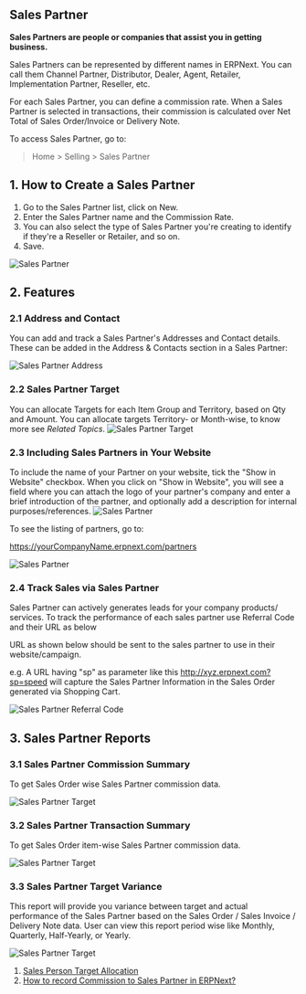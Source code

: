 ## Sales Partner

**Sales Partners are people or companies that assist you in getting business.**

Sales Partners can be represented by different names in ERPNext. You can call them Channel Partner, Distributor, Dealer, Agent, Retailer, Implementation Partner, Reseller, etc.

For each Sales Partner, you can define a commission rate. When a Sales Partner is selected in transactions, their commission is calculated over Net Total of Sales Order/Invoice or Delivery Note.

To access Sales Partner, go to:

> Home > Selling > Sales Partner

## 1\. How to Create a Sales Partner

1.  Go to the Sales Partner list, click on New.
2.  Enter the Sales Partner name and the Commission Rate.
3.  You can also select the type of Sales Partner you're creating to identify if they're a Reseller or Retailer, and so on.
4.  Save.

![Sales Partner](https://docs.erpnext.com/files/sales-partnerfe5f56.png)

## 2\. Features

### 2.1 Address and Contact

You can add and track a Sales Partner's Addresses and Contact details. These can be added in the Address & Contacts section in a Sales Partner:

![Sales Partner Address](https://docs.erpnext.com/files/sales-partner-address.png)

### 2.2 Sales Partner Target

You can allocate Targets for each Item Group and Territory, based on Qty and Amount. You can allocate targets Territory- or Month-wise, to know more see _Related Topics_. ![Sales Partner Target](https://docs.erpnext.com/files/Screenshot%202021-09-09%20at%2011.38.20%20AM.png)

### 2.3 Including Sales Partners in Your Website

To include the name of your Partner on your website, tick the "Show in Website" checkbox. When you click on "Show in Website", you will see a field where you can attach the logo of your partner's company and enter a brief introduction of the partner, and optionally add a description for internal purposes/references. ![Sales Partner](https://docs.erpnext.com/files/sales-partner-website.png)

To see the listing of partners, go to:

https://yourCompanyName.erpnext.com/partners

![Sales Partner](https://docs.erpnext.com/files/sales-partner-listing.png)

### 2.4 Track Sales via Sales Partner

Sales Partner can actively generates leads for your company products/ services. To track the performance of each sales partner use Referral Code and their URL as below

URL as shown below should be sent to the sales partner to use in their website/campaign.

e.g. A URL having "sp" as parameter like this http://xyz.erpnext.com?sp=speed will capture the Sales Partner Information in the Sales Order generated via Shopping Cart.

![Sales Partner Referral Code](https://docs.erpnext.com/files/sales-partner-refrral-code.png)

## 3\. Sales Partner Reports

### 3.1 Sales Partner Commission Summary

To get Sales Order wise Sales Partner commission data.

![Sales Partner Target](https://docs.erpnext.com/files/sales-partner-commission.png)

### 3.2 Sales Partner Transaction Summary

To get Sales Order item-wise Sales Partner commission data.

![Sales Partner Target](https://docs.erpnext.com/files/sales-partner-commission-item.png)

### 3.3 Sales Partner Target Variance

This report will provide you variance between target and actual performance of the Sales Partner based on the Sales Order / Sales Invoice / Delivery Note data. User can view this report period wise like Monthly, Quarterly, Half-Yearly, or Yearly.

![Sales Partner Target](https://docs.erpnext.com/files/Screenshot%202021-09-09%20at%2012.02.19%20PM.png)

1.  [Sales Person Target Allocation](https://docs.erpnext.com/docs/v13/user/manual/en/selling/sales-person-target-allocation)
2.  [How to record Commission to Sales Partner in ERPNext?](https://docs.erpnext.com/docs/v13/user/manual/en/selling/articles/how-to-give-commission-to-sales-partner)